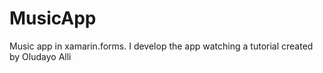 # MusicApp
Music app in xamarin.forms.   I develop the app watching a tutorial created by Oludayo Alli 
